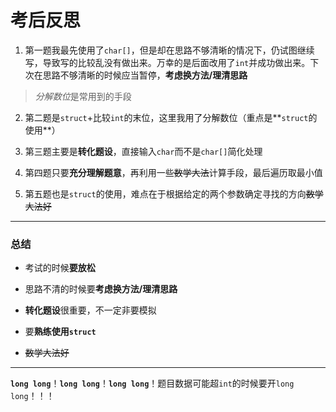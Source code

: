 # 考后反思

1. 第一题我最先使用了`char[]`，但是却在思路不够清晰的情况下，仍试图继续写，导致写的比较乱没有做出来。万幸的是后面改用了`int`并成功做出来。下次在思路不够清晰的时候应当暂停，**考虑换方法/理清思路**

> *分解数位*是常用到的手段

2. 第二题是`struct`+比较`int`的末位，这里我用了分解数位（重点是**`struct`的使用**）

3. 第三题主要是**转化题设**，直接输入`char`而不是`char[]`简化处理

4. 第四题只要**充分理解题意**，再利用一些~~数学大法~~计算手段，最后遍历取最小值

5. 第五题也是`struct`的使用，难点在于根据给定的两个参数确定寻找的方向~~数学大法好~~

-----

### 总结

- 考试的时候**要放松**

- 思路不清的时候要**考虑换方法/理清思路**

- **转化题设**很重要，不一定非要模拟

- 要**熟练使用`struct`**

- ~~数学大法好~~

-----

**`long long`**！**`long long`**！**`long long`**！题目数据可能超`int`的时候要开`long long`！！！
